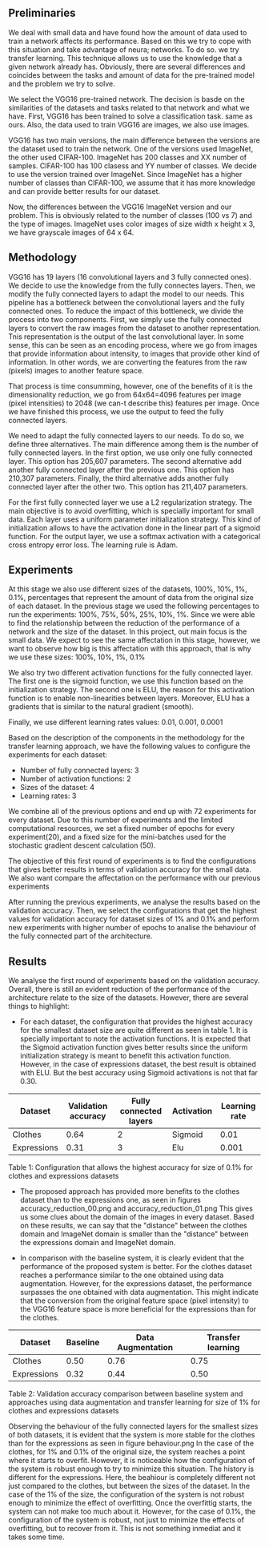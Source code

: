 ## Preliminaries

We deal with small data and have found how the amount of data used to train a network affects its performance. Based on this we try to cope with this situation and take advantage of neura; networks. To do so. we try transfer learning. This technique allows us to use the knowledge that a given network already has. Obviously, there are several differences and coincides between the tasks and amount of data for the pre-trained model and the problem we try to solve.

We select the VGG16 pre-trained network. The decision is basde on the similarities of the datasets and tasks related to that network and what we have. First, VGG16 has been trained to solve a classification task. same as ours. Also, the data used to train VGG16 are images, we also use images. 

VGG16 has two main versions, the main difference between the versions are the dataset used to train the network. One of the versions used ImageNet, the other used CIFAR-100. ImageNet has 200 classes and XX number of samples. CIFAR-100 has 100 clasess and YY number of classes. We decide to use the version trained over ImageNet. Since ImageNet has a higher number of classes than CIFAR-100, we assume that it has more knowledge and can provide better results for our dataset. 

Now, the differences between the VGG16 ImageNet version and our problem. This is obviously related to the number of classes (100 vs 7) and the type of images. ImageNet uses color images of size width x height x 3, we have grayscale images of 64 x 64.

## Methodology

VGG16 has 19 layers (16 convolutional layers and 3 fully connected ones). We decide to use the knowledge from the fully connectes layers. Then, we modify the fully connected layers to adapt the model to our needs. This pipeline has a bottleneck between the convolutional layers and the fully connected ones. To reduce the impact of this bottleneck, we divide the process into two components. First, we simply use the fully connected layers to convert the raw images from the dataset to another representation. Tnis representation is the output of the last convolutional layer. In some sense, this can be seen as an encoding process, where we go from images that provide information about intensity, to images that provide other kind of information. In other words, we are converting the features from the raw (pixels) images to another feature space. 

That process is time consumming, however, one of the benefits of it is the dimensionality reduction, we go from 64x64=4096 features per image (pixel intensities) to 2048 (we can-t describe this) features per image. Once we have finished this process, we use the output to feed the fully connected layers. 

We need to adapt the fully connected layers to our needs. To do so, we define three alternatives. The main difference among them is the number of fully connected layers. In the first option, we use only one fully connected layer. This option has 205,607 parameters. The second alternative add another fully connected layer after the previous one. This option has 210,307 parameters. Finally, the third alternative adds another fully connected layer after the other two. This option has 211,407 parameters.

For the first fully connected layer we use a L2 regularization strategy. The main objective is to avoid overfitting, which is specially important for small data. Each layer uses a uniform parameter initialization strategy. This kind of initialization allows to have the activation done in the linear part of a sigmoid function. For the output layer, we use a softmax activation with a categorical cross entropy error loss. The learning rule is Adam.

## Experiments

At this stage we also use different sizes of the datasets, 100%, 10%, 1%, 0.1%, percentages that represent the amount of data from the original size of each dataset. In the previous stage we used the following percentages to run the experiments: 100%, 75%, 50%, 25%, 10%, 1%. Since we were able to find the relationship between the reduction of the performance of a network and the size of the dataset. In this project, out main focus is the small data. We expect to see the same affectation in this stage, however, we want to observe how big is this affectation with this approach, that is why we use these sizes: 100%, 10%, 1%, 0.1%

We also try two different activation functions for the fully connected layer. The first one is the sigmoid function, we use this function based on the initialization strategy. The second one is ELU, the reason for this activation function is to enable non-linearities between layers. Moreover, ELU has a gradients that is similar to the natural gradient (smooth).

Finally, we use different learning rates values: 0.01, 0.001, 0.0001

Based on the description of the components in the methodology for the transfer learning approach, we have the following values to configure the experiments for each dataset:

- Number of fully connected layers: 3
- Number of activation functions: 2
- Sizes of the dataset: 4
- Learning rates: 3

We combine all of the previous options and end up with 72 experiments for every dataset. Due to this number of experiments and the limited computational resources, we set a fixed number of epochs for every experiment(20), and a fixed size for the mini-batches used for the stochastic gradient descent calculation (50).

The objective of this first round of experiments is to find the configurations that gives better results in terms of validation accuracy for the small data. We also want compare the affectation on the performance with our previous experiments

After running the previous experiments, we analyse the results based on the validation accuracy. Then, we select the configurations that get the highest values for validation accuracy for dataset sizes of 1% and 0.1% and perform new experiments with higher number of epochs to analise the behaviour of the fully connected part of the architecture.

## Results

We analyse the first round of experiments based on the validation accuracy. Overall, there is still an evident reduction of the performance of the architecture relate to the size of the datasets. However, there are several things to highlight:

- For each dataset, the configuration that provides the highest accuracy for the smallest dataset size are quite different as seen in table 1. It is specially important to note the activation functions. It is expected that the Sigmoid activation function gives better results since the uniform initialization strategy is meant to benefit this activation function. However, in the case of expressions dataset, the best result is obtained with ELU. But the best accuracy using Sigmoid activations is not that far 0.30.

| Dataset | Validation accuracy | Fully connected layers | Activation | Learning rate |
| - | - | - | - | - |
| Clothes | 0.64 |2 | Sigmoid | 0.01 |
| Expressions | 0.31 |3 | Elu | 0.001 |

Table 1: Configuration that allows the highest accuracy for size of 0.1% for clothes and expressions datasets

- The proposed approach has provided more benefits to the clothes dataset than to the expressions one, as seen in figures accuracy_reduction_00.png and accuracy_reduction_01.png This gives us some clues about the domain of the images in every dataset. Based on these results, we can say that the "distance" between the clothes domain and ImageNet domain is smaller than the "distance" between the expressions domain and ImageNet domain.

- In comparison with the baseline system, it is clearly evident that the performance of the proposed system is better. For the clothes dataset reaches a performance similar to the one obtained using data augmentation. However, for the expressions dataset, the performance surpasses the one obtained with data augmentation. This might indicate that the conversion from the original feature space (pixel intensity) to the VGG16 feature space is more beneficial for the expressions than for the clothes.

| Dataset | Baseline  | Data Augmentation | Transfer learning |
| - | - | - | - |
| Clothes | 0.50 | 0.76 | 0.75 |
| Expressions | 0.32 | 0.44 | 0.50 |

Table 2: Validation accuracy comparison between baseline system and approaches using data augmentation and transfer learning for size of 1% for clothes and expressions datasets

Observing the behaviour of the fully connected layers for the smallest sizes of both datasets, it is evident that the system is more stable for the clothes than for the expressions as seen in figure behaviour.png In the case of the clothes, for 1% and 0.1% of the original size, the system reaches a point where it starts to overfit. However, it is noticeable how the configuration of the system is robust enough to try to minimize this situation. The history is different for the expressions. Here, the beahiour is completely different not just compared to the clothes, but between the sizes of the dataset. In the case of the 1% of the size, the configuration of the system is not robust enough to minimize the effect of overfitting. Once the overfittig starts, the system can not make too much about it. However, for the case of 0.1%, the configuration of the system is robust, not just to minimize the effects of overfitting, but to recover from it. This is not something inmediat and it takes some time.